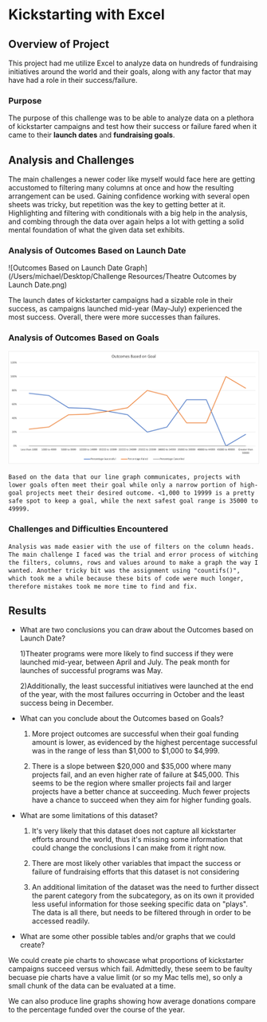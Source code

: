 # Kickstarting with Excel

## Overview of Project

This project had me utilize Excel to analyze data on hundreds of fundraising initiatives around the world and their goals, along with any factor that may have had a role in their success/failure. 


### Purpose

The purpose of this challenge was to be able to analyze data on a plethora of kickstarter campaigns and test how their success or failure fared when it came to their **launch dates** and **fundraising goals**. 


## Analysis and Challenges

The main challenges a newer coder like myself would face here are getting accustomed to filtering many columns at once and how the resulting arrangement can be used. Gaining confidence working with several open sheets was tricky, but repetition was the key to getting better at it. Highlighting and filtering with conditionals with a big help in the analysis, and combing through the data over again helps a lot with getting a solid mental foundation of what the given data set exhibits. 

### Analysis of Outcomes Based on Launch Date
![Outcomes Based on Launch Date Graph](/Users/michael/Desktop/Challenge Resources/Theatre Outcomes by Launch Date.png)

The launch dates of kickstarter campaigns had a sizable role in their success, as campaigns launched mid-year (May-July) experienced the most success. Overall, there were more successes than failures. 
	

### Analysis of Outcomes Based on Goals
![See chart of Outcomes Based on Goals](https://github.com/mtryergreen/kickstarter_analysis/blob/main/Outcomes_vs_Goals.png)

	Based on the data that our line graph communicates, projects with lower goals often meet their goal while only a narrow portion of high-goal projects meet their desired outcome. <1,000 to 19999 is a pretty safe spot to keep a goal, while the next safest goal range is 35000 to 49999. 

### Challenges and Difficulties Encountered

	Analysis was made easier with the use of filters on the column heads. The main challenge I faced was the trial and error process of witching the filters, columns, rows and values around to make a graph the way I wanted. Another tricky bit was the assignment using "countifs()", which took me a while because these bits of code were much longer, therefore mistakes took me more time to find and fix.


## Results

- What are two conclusions you can draw about the Outcomes based on Launch Date?

	1)Theater programs were more likely to find success if they were launched mid-year, between April and July. The peak month for launches of successful programs was May. 

	2)Additionally, the least successful initiatives were launched at the end of the year, with the most failures occurring in October and the least success being in December. 


- What can you conclude about the Outcomes based on Goals?

	1) More project outcomes are successful when their goal funding amount is lower, as evidenced by the highest percentage successful was in the range of less than $1,000 to $1,000 to $4,999. 

	2) There is a slope between $20,000 and $35,000 where many projects fail, and an even higher rate of failure at $45,000. This seems to be the region where smaller projects fail and larger projects have a better chance at succeeding. Much fewer projects have a chance to succeed when they aim for higher funding goals. 


- What are some limitations of this dataset?

	1) It's very likely that this dataset does not capture all kickstarter efforts around the world, thus it's missing some information that could change the conclusions I can make from it right now. 

	2) There are most likely other variables that impact the success or failure of fundraising efforts that this dataset is not considering

	3) An additional limitation of the dataset was the need to further dissect the parent category from the subcategory, as on its own it provided less useful information for those seeking specific data on "plays". The data is all there, but needs to be filtered through in order to be accessed readily. 

- What are some other possible tables and/or graphs that we could create?

We could create pie charts to showcase what proportions of kickstarter campaigns succeed versus which fail. Admittedly, these seem to be faulty becuase pie charts have a value limit (or so my Mac tells me), so only a small chunk of the data can be evaluated at a time. 


We can also produce line graphs showing how average donations compare to the percentage funded over the course of the year. 
